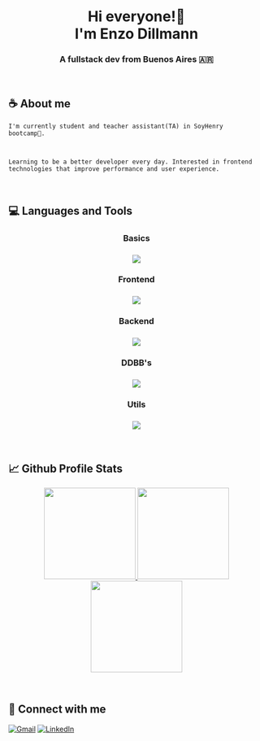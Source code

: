 <h1 align="center">Hi everyone!🙌 <br/> I'm Enzo Dillmann</h1>
<h3 align="center">A fullstack dev from Buenos Aires 🇦🇷</h3>

<br/>

## ☕ About me
<code>I'm currently student and teacher assistant(TA) in SoyHenry bootcamp🚀.

Learning to be a better developer every day. Interested in frontend technologies that improve performance and user experience.
</code>


  
<br/>

## 💻 Languages and Tools
<div align="center"> 
<h3>Basics<h3/>
<img src="https://skillicons.dev/icons?i=html,css,js,ts" />
<h3>Frontend<h3/>
<img src="https://skillicons.dev/icons?i=react,redux,tailwind,sass" />
<h3>Backend<h3/>
<img src="https://skillicons.dev/icons?i=nodejs,express,php" />
<h3>DDBB's<h3/>
<img src="https://skillicons.dev/icons?i=mongodb,postgres" />
<h3>Utils<h3/>
<img src="https://skillicons.dev/icons?i=jest,webpack,figma,postman,linux" />
</div>

<br/>

## 📈 Github Profile Stats

<p align="center">
    <a href="https://github.com/EFDillmann">
        <img height="180em" src="https://streak-stats.demolab.com?user=EFDillmann&theme=tokyonight&hide_border=true&border_radius="/>
        <img height="180em" src="https://github-readme-stats.vercel.app/api?username=EFDillmann&show_icons=true&count_private=true&hide_border=true&theme=tokyonight&include_all_commits=true&count_private=true"/>
        <img height="180em" src="https://github-readme-stats.vercel.app/api/top-langs/?username=EFDillmann&hide_border=true&layout=compact&theme=tokyonight&hide=jupyter%20notebook"/>
    </a>
</p>

<br/>

## 📨 Connect with me

[![Gmail](https://img.shields.io/badge/Gmail-D14836?style=for-the-badge&logo=gmail&logoColor=white)](mailto:dillmanncode1999@gmail.com)
[![LinkedIn](https://img.shields.io/badge/LinkedIn-0077B5?style=for-the-badge&logo=linkedin&logoColor=white)](https://www.linkedin.com/in/enzo-facundo-dillmann-960233187/)

<br/>
